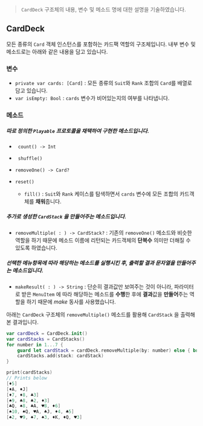 > `CardDeck` 구조체의 내용, 변수 및 메소드 명에 대한 설명을 기술하였습니다. 



## CardDeck

모든 종류의 `Card` 객체 인스턴스를 포함하는 카드팩 역할의 구조체입니다. 내부 변수 및 메소드로는 아래와 같은 내용을 담고 있습니다.

### 변수

- `private var cards: [Card]` : 모든 종류의  `Suit`와 `Rank`  조합의 `Card`를 배열로 담고 있습니다.
- `var isEmpty: Bool` : `cards` 변수가 비어있는지의 여부를 나타냅니다.

### 메소드

##### 따로 정의한 `Playable` 프로토콜을 채택하여 구현한 메소드입니다.

- ` count() -> Int`

- ` shuffle()`
- `removeOne() -> Card?`
- `reset()`
  - `fill()` :  `Suit`와 `Rank` 케이스를 탐색하면서 `cards` 변수에 모든 조합의 카드객체를 **채워**줍니다.

##### 추가로 생성한  `CardStack` 을 만들어주는 메소드입니다. 

- `removeMultiple( : ) -> CardStack?` : 기존의 `removeOne()` 메소드와 비슷한 역할을 하기 때문에 메소드 이름에 리턴되는 카드객체의 **단복수** 의미만 더해질 수 있도록 하였습니다. 

##### 선택한 메뉴항목에 따라 해당하는 메소드를 실행시킨 후, 출력할 결과 문자열을 만들어주는 메소드입니다.

- `makeResult( : ) -> String` : 단순히 결과값만 보여주는 것이 아니라, 파라미터로 받은 `MenuItem` 에 따라 해당하는 메소드를 **수행**한 후에 **결과**값을 **만들어**주는 역할을 하기 때문에 *make* 동사를 사용했습니다. 



아래는 `CardDeck` 구조체의 `removeMultiple()` 메소드를 활용해 `CardStack` 을 출력해본 결과입니다.

```swift
var cardDeck = CardDeck.init()
var cardStacks = CardStacks()
for number in 1...7 {
    guard let cardStack = cardDeck.removeMultiple(by: number) else { break }
    cardStacks.add(stack: cardStack)
}

print(cardStacks)
// Prints below
[♦️5]
[♦️A, ♦️J]
[♦️7, ♦️8, ♣️3]
[♠️9, ♣️8, ♣️2, ♦️3]
[♣️Q, ♠️8, ♣️A, ♥️8, ♦️6]
[♠️10, ♠️Q, ♥️A, ♣️J, ♦️4, ♣️5]
[♠️2, ♥️9, ♠️7, ♠️3, ♦️K, ♦️Q, ♥️3]
```
